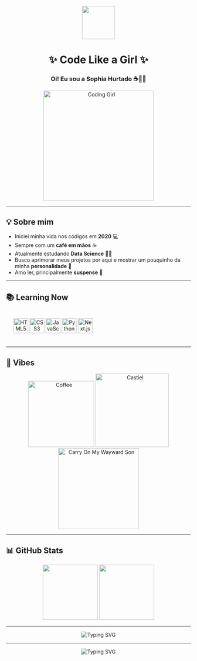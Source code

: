 <!-- Banner -->
<div align="center">
  <img src="https://media.tenor.com/5ry-200hErMAAAAi/hunter-supernatural.gif" width="90px" />
  <h1>✨ Code Like a Girl ✨</h1>
  <h3>Oi! Eu sou a Sophia Hurtado ☕💙💖</h3>
  <img src="https://media.tenor.com/2uyENRmiUt0AAAAC/coding-girl.gif" width="300px" alt="Coding Girl"/>
</div>

---

## 💡 Sobre mim
- Iniciei minha vida nos códigos em **2020** 💻  
- Sempre com um **café em mãos** ☕  
- Atualmente estudando **Data Science** 👩‍💻  
- Busco aprimorar meus projetos por aqui e mostrar um pouquinho da minha **personalidade** 🌈  
- Amo ler, principalmente **suspense** 🥸  

---

## 📚 Learning Now

<div align="center" style="display: inline-block; padding: 20px;">
  <img alt="HTML5" height="40" width="40" src="https://cdn.jsdelivr.net/gh/devicons/devicon/icons/html5/html5-original.svg" />
  <img alt="CSS3" height="40" width="40" src="https://cdn.jsdelivr.net/gh/devicons/devicon/icons/css3/css3-original.svg" />
  <img alt="JavaScript" height="40" width="40" src="https://cdn.jsdelivr.net/gh/devicons/devicon/icons/javascript/javascript-original.svg" />
  <img alt="Python" height="40" width="40" src="https://cdn.jsdelivr.net/gh/devicons/devicon/icons/python/python-original.svg" />
  <img alt="Next.js" height="40" width="40" src="https://cdn.jsdelivr.net/gh/devicons/devicon/icons/nextjs/nextjs-original.svg" />
</div>

---

## 🎨 Vibes
<div align="center">

<img src="https://media.tenor.com/FtKjZ0pQ0JgAAAAC/coffee-cup.gif" width="180px" alt="Coffee"/>
<img src="https://media.tenor.com/2roX3uxz_68AAAAC/castiel-supernatural.gif" width="200px" alt="Castiel"/>
<img src="https://media.tenor.com/XVdfQ4McJ40AAAAC/supernatural-carryon.gif" width="220px" alt="Carry On My Wayward Son"/>

</div>

---

## 📊 GitHub Stats
<div align="center">
  <img height="150em" src="https://github-readme-stats.vercel.app/api?username=SophiaHurtado&show_icons=true&theme=radical" />
  <img height="150em" src="https://github-readme-stats.vercel.app/api/top-langs/?username=SophiaHurtado&layout=compact&langs_count=7&theme=radical" />
</div>

---

<div align="center">
  
![Typing SVG](https://readme-typing-svg.demolab.com?font=Fira+Code&size=22&pause=1000&color=F09CDA&center=true&vCenter=true&width=500&lines=Code+Like+a+Girl!;Keep+Coding,+Keep+Hunting.;Powered+by+Coffee+☕;Supernatural+Energy+🌌)

</div>


---

<div align="center">
  
![Typing SVG](https://readme-typing-svg.demolab.com?font=Fira+Code&size=22&pause=1000&color=F09CDA&center=true&vCenter=true&width=500&lines=Code+Like+a+Girl!;Keep+Coding,+Keep+Hunting.;Powered+by+Coffee+☕;Supernatural+Energy+🌌)

</div>


